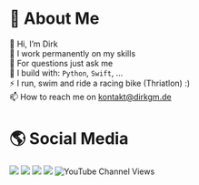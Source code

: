 # 🚀 About Me
👋 Hi, I’m Dirk <br>
🌱 I work permanently on my skills <br>
💬 For questions just ask me <br>
🧰 I build with: `Python`, `Swift`, ...<br>
⚡ I run, swim and ride a racing bike (Thriatlon) :)<br>
📫 How to reach me on kontakt@dirkgm.de<br>

# 🌎 Social Media
[<img src="https://img.shields.io/badge/github-%2312100E.svg?&style=for-the-badge&logo=github&logoColor=white&color=black" />](https://github.com/DIRKGM)
[<img src="https://img.shields.io/badge/instagram-%2312100E.svg?&style=for-the-badge&logo=instagram&color=405DE6" />](https://instagram.com/world_of_dirk) 
[<img src="https://img.shields.io/badge/linkedin-%230077B5.svg?&style=for-the-badge&logo=linkedin&logoColor=white" />](https://www.linkedin.com/in/dirkmeyerem/)
[<img src="https://img.shields.io/badge/youtube-%230077B5.svg?&style=for-the-badge&logo=youtube&logoColor=white&color=FF0000" />](https://youtube.com/@world_of_dirk)
![YouTube Channel Views](https://img.shields.io/youtube/channel/views/UCsU5iMyToAkskCOPQ6XJg0g)
